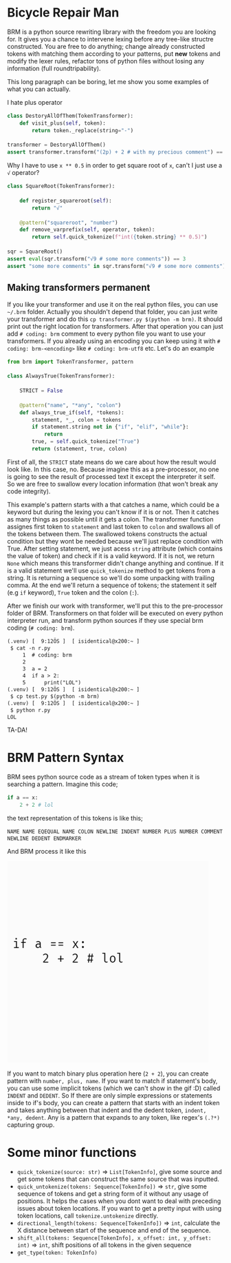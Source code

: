 # Bicycle Repair Man
BRM is a python source rewriting library with the freedom you are looking for. It gives you a chance to intervene lexing before any tree-like structre constructed. You are free to do anything; change already constructed tokens with matching them according to your patterns, put **new** tokens and modify the lexer rules, refactor tons of python files without losing any information (full roundtripability).


This long paragraph can be boring, let me show you some examples of what you can actually.


I hate plus operator
```py
class DestoryAllOfThem(TokenTransformer):
    def visit_plus(self, token):
        return token._replace(string="-")

transformer = DestoryAllOfThem()
assert transformer.transform("(2p) + 2 # with my precious comment") == "(2p) - 2 # with my precious comment"
```

Why I have to use `x ** 0.5` in order to get square root of `x`, can't I just use a `√` operator?
```py
class SquareRoot(TokenTransformer):

    def register_squareroot(self):
        return "√"

    @pattern("squareroot", "number")
    def remove_varprefix(self, operator, token):
        return self.quick_tokenize(f"int({token.string} ** 0.5)")

sqr = SquareRoot()
assert eval(sqr.transform("√9 # some more comments")) == 3
assert "some more comments" in sqr.transform("√9 # some more comments")
```

## Making transformers permanent
If you like your transformer and use it on the real python files, you can use `~/.brm` folder. Actually you shouldn't depend that folder, you can just write your transformer and do this `cp transformer.py $(python -m brm)`. It should print out the right location for transformers. After that operation you can just add `# coding: brm` comment to every python file you want to use your transformers. If you already using an encoding you can keep using it with `# coding: brm-<encoding>` like `# coding: brm-utf8` etc. Let's do an example

```py
from brm import TokenTransformer, pattern

class AlwaysTrue(TokenTransformer):

    STRICT = False

    @pattern("name", "*any", "colon")
    def always_true_if(self, *tokens):
        statement, *_, colon = tokens
        if statement.string not in {"if", "elif", "while"}:
            return
        true, = self.quick_tokenize("True")
        return (statement, true, colon)

```
First of all, the `STRICT` state means do we care about how the result would look like. In this case, no. Because imagine this as a pre-processor, no one is going to see the result of processed text it except the interpreter it self. So we are free to swallow every location information (that won't break any code integrity).


This example's pattern starts with a  that catches a name, which could be a keyword but during the lexing you can't know if it is or not. Then it catches as many things as possible until it gets a colon. The transformer function assignes first token to `statement` and last token to `colon` and swallows all of the tokens between them. The swallowed tokens constructs the actual condition but they wont be needed because we'll just replace condition with True. After setting statement, we just acess `string` attribute (which contains the value of token) and check if it is a valid keyword. If it is not, we return `None` which means this transformer didn't change anything and continue. If it is a valid statement we'll use `quick_tokenize` method to get tokens from a string. It is returning a sequence so we'll do some unpacking with trailing comma. At the end we'll return a sequence of tokens; the statement it self (e.g `if` keyword), `True` token and the colon (`:`).


After we finish our work with transformer, we'll put this to the pre-processor folder of BRM. Transformers on that folder will be executed on every python interpreter run, and transform python sources if they use special brm coding (`# coding: brm`).

```
(.venv) [  9:12ÖS ]  [ isidentical@x200:~ ]
 $ cat -n r.py
     1  # coding: brm
     2
     3  a = 2
     4  if a > 2:
     5      print("LOL")
(.venv) [  9:12ÖS ]  [ isidentical@x200:~ ]
 $ cp test.py $(python -m brm)
(.venv) [  9:12ÖS ]  [ isidentical@x200:~ ]
 $ python r.py
LOL
```

TA-DA!

# BRM Pattern Syntax
BRM sees python source code as a stream of token types when it is searching a pattern. Imagine this code;
```py
if a == x:
    2 + 2 # lol
```
the text representation of this tokens is like this;
```
NAME NAME EQEQUAL NAME COLON NEWLINE INDENT NUMBER PLUS NUMBER COMMENT NEWLINE DEDENT ENDMARKER
```
And BRM process it like this


![brm pattern show gif](docs/pattern.gif)


If you want to match binary plus operation here (`2 + 2`), you can create pattern with `number, plus, name`.
If you want to match if statement's body, you can use some implicit tokens (which we can't show in the gif :D) called `INDENT` and `DEDENT`. So If there are only simple expressions or statements inside to if's body, you can create a pattern that starts with an indent token and takes anything between that indent and the dedent token, `indent, *any, dedent`. Any is a pattern that expands to any token, like regex's `(.?*)` capturing group. 

# Some minor functions
- `quick_tokenize(source: str)` => `List[TokenInfo]`, give some source and get some tokens that can construct the same source that was inputted.
- `quick_untokenize(tokens: Sequence[TokenInfo])` => `str`, give some sequence of tokens and get a string form of it without any usage of positions. It helps the cases when you dont want to deal with preceding issues about token locations. If you want to get a pretty input with using token locations, call `tokenize.untokenize` directly.
- `directional_length(tokens: Sequence[TokenInfo])` => `int`, calculate the X distance between start of the sequence and end of the sequence.
- `shift_all(tokens: Sequence[TokenInfo], x_offset: int, y_offset: int)` => `int`, shift positions of all tokens in the given sequence
- `get_type(token: TokenInfo)`
